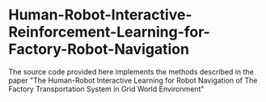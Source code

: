 # Human-Robot-Interactive-Reinforcement-Learning-for-Factory-Robot-Navigation
The source code provided here implements the methods described in the paper "The Human-Robot Interactive Learning for Robot Navigation of The Factory Transportation System in Grid World Environment"
